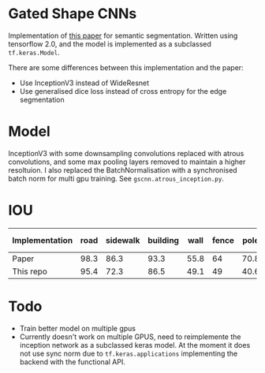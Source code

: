 # Gated Shape CNNs
Implementation of [this paper](https://arxiv.org/abs/1907.05740) for semantic segmentation. Written using tensorflow 2.0, and the model is implemented as a subclassed `tf.keras.Model`. 

There are some differences between this implementation and the paper: 
- Use InceptionV3 instead of WideResnet
- Use generalised dice loss instead of cross entropy for the edge segmentation


# Model
InceptionV3 with some downsampling convolutions replaced with atrous convolutions, and some max pooling layers removed to maintain a higher resoltuion. I also replaced the BatchNormalisation with a synchronised batch norm for multi gpu training. See `gscnn.atrous_inception.py`.

# IOU 
Implementation| road| sidewalk | building | wall | fence | pole | traffic light | traffic sign | vegetation | terrain | sky | person | rider | car | truck | bus | train | motorcycle | bicycle
| ---         | --- | ---      | ---      | --- | ---   | --- | --- | --- | --- | --- | --- | --- | --- | --- | --- | --- | --- | --- | ---|
| Paper       | 98.3|86.3      |93.3      |55.8 |64     |70.8|75.9|83.1|93|65.1|95.2|85.3|67.9|96|80.8|91.2|83.3|69.6|80.4|
| This repo | 95.4|72.3|86.5|49.1|49|40.6|40.7|56.9|87.7|53.4|89|70.5|52.8|90.1|71.9|76.5|58.7|50|63.8

# Todo 
- Train better model on multiple gpus
- Currently doesn't work on multiple GPUS, need to reimplemente the inception network as a subclassed keras model. At the moment it does not use sync norm due to `tf.keras.applications` implementing the backend with the functional API.